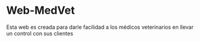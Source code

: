 # Web-MedVet
Esta web es creada para darle facilidad a los médicos veterinarios en llevar un control con sus clientes 
